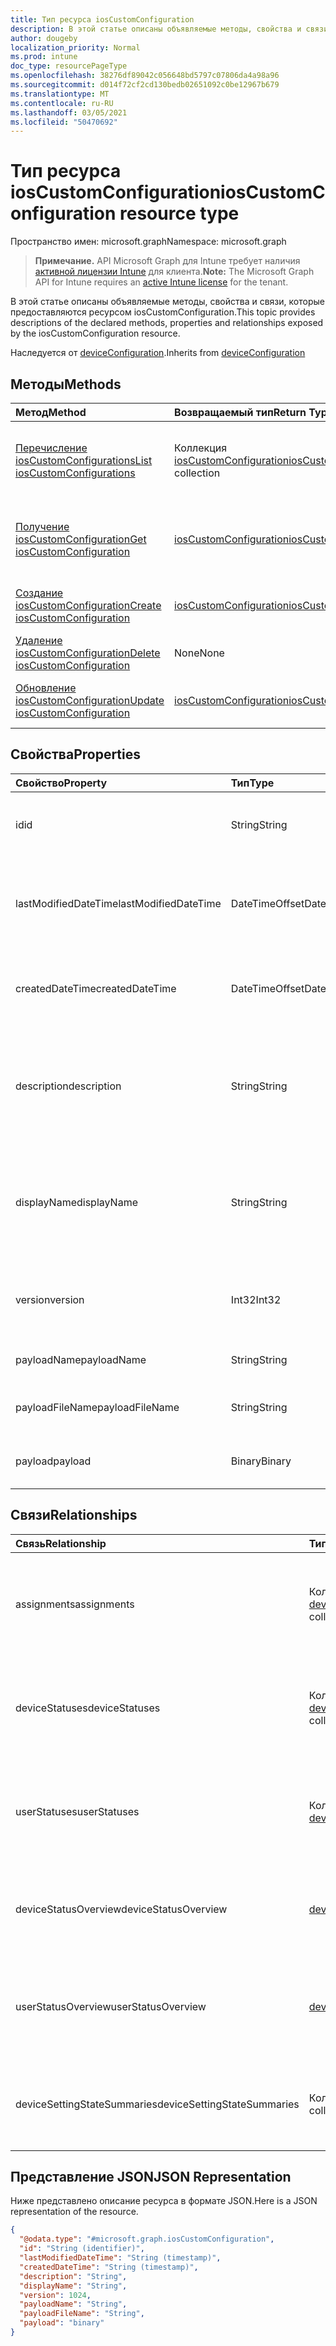 ```yaml
---
title: Тип ресурса iosCustomConfiguration
description: В этой статье описаны объявляемые методы, свойства и связи, которые предоставляются ресурсом iosCustomConfiguration.
author: dougeby
localization_priority: Normal
ms.prod: intune
doc_type: resourcePageType
ms.openlocfilehash: 38276df89042c056648bd5797c07806da4a98a96
ms.sourcegitcommit: d014f72cf2cd130bedb02651092c0be12967b679
ms.translationtype: MT
ms.contentlocale: ru-RU
ms.lasthandoff: 03/05/2021
ms.locfileid: "50470692"
---
```

# <a name="ioscustomconfiguration-resource-type"></a><span data-ttu-id="5b5ec-103">Тип ресурса iosCustomConfiguration</span><span class="sxs-lookup"><span data-stu-id="5b5ec-103">iosCustomConfiguration resource type</span></span>

<span data-ttu-id="5b5ec-104">Пространство имен: microsoft.graph</span><span class="sxs-lookup"><span data-stu-id="5b5ec-104">Namespace: microsoft.graph</span></span>

> <span data-ttu-id="5b5ec-105">**Примечание.** API Microsoft Graph для Intune требует наличия [активной лицензии Intune](https://go.microsoft.com/fwlink/?linkid=839381) для клиента.</span><span class="sxs-lookup"><span data-stu-id="5b5ec-105">**Note:** The Microsoft Graph API for Intune requires an [active Intune license](https://go.microsoft.com/fwlink/?linkid=839381) for the tenant.</span></span>

<span data-ttu-id="5b5ec-106">В этой статье описаны объявляемые методы, свойства и связи, которые предоставляются ресурсом iosCustomConfiguration.</span><span class="sxs-lookup"><span data-stu-id="5b5ec-106">This topic provides descriptions of the declared methods, properties and relationships exposed by the iosCustomConfiguration resource.</span></span>


<span data-ttu-id="5b5ec-107">Наследуется от [deviceConfiguration](../resources/intune-deviceconfig-deviceconfiguration.md).</span><span class="sxs-lookup"><span data-stu-id="5b5ec-107">Inherits from [deviceConfiguration](../resources/intune-deviceconfig-deviceconfiguration.md)</span></span>

## <a name="methods"></a><span data-ttu-id="5b5ec-108">Методы</span><span class="sxs-lookup"><span data-stu-id="5b5ec-108">Methods</span></span>
|<span data-ttu-id="5b5ec-109">Метод</span><span class="sxs-lookup"><span data-stu-id="5b5ec-109">Method</span></span>|<span data-ttu-id="5b5ec-110">Возвращаемый тип</span><span class="sxs-lookup"><span data-stu-id="5b5ec-110">Return Type</span></span>|<span data-ttu-id="5b5ec-111">Описание</span><span class="sxs-lookup"><span data-stu-id="5b5ec-111">Description</span></span>|
|:---|:---|:---|
|[<span data-ttu-id="5b5ec-112">Перечисление iosCustomConfigurations</span><span class="sxs-lookup"><span data-stu-id="5b5ec-112">List iosCustomConfigurations</span></span>](../api/intune-deviceconfig-ioscustomconfiguration-list.md)|<span data-ttu-id="5b5ec-113">Коллекция [iosCustomConfiguration](../resources/intune-deviceconfig-ioscustomconfiguration.md)</span><span class="sxs-lookup"><span data-stu-id="5b5ec-113">[iosCustomConfiguration](../resources/intune-deviceconfig-ioscustomconfiguration.md) collection</span></span>|<span data-ttu-id="5b5ec-114">Список свойств и связей объектов [iosCustomConfiguration](../resources/intune-deviceconfig-ioscustomconfiguration.md).</span><span class="sxs-lookup"><span data-stu-id="5b5ec-114">List properties and relationships of the [iosCustomConfiguration](../resources/intune-deviceconfig-ioscustomconfiguration.md) objects.</span></span>|
|[<span data-ttu-id="5b5ec-115">Получение iosCustomConfiguration</span><span class="sxs-lookup"><span data-stu-id="5b5ec-115">Get iosCustomConfiguration</span></span>](../api/intune-deviceconfig-ioscustomconfiguration-get.md)|[<span data-ttu-id="5b5ec-116">iosCustomConfiguration</span><span class="sxs-lookup"><span data-stu-id="5b5ec-116">iosCustomConfiguration</span></span>](../resources/intune-deviceconfig-ioscustomconfiguration.md)|<span data-ttu-id="5b5ec-117">Считывание свойств и связей объекта [iosCustomConfiguration](../resources/intune-deviceconfig-ioscustomconfiguration.md).</span><span class="sxs-lookup"><span data-stu-id="5b5ec-117">Read properties and relationships of the [iosCustomConfiguration](../resources/intune-deviceconfig-ioscustomconfiguration.md) object.</span></span>|
|[<span data-ttu-id="5b5ec-118">Создание iosCustomConfiguration</span><span class="sxs-lookup"><span data-stu-id="5b5ec-118">Create iosCustomConfiguration</span></span>](../api/intune-deviceconfig-ioscustomconfiguration-create.md)|[<span data-ttu-id="5b5ec-119">iosCustomConfiguration</span><span class="sxs-lookup"><span data-stu-id="5b5ec-119">iosCustomConfiguration</span></span>](../resources/intune-deviceconfig-ioscustomconfiguration.md)|<span data-ttu-id="5b5ec-120">Создание объекта [iosCustomConfiguration](../resources/intune-deviceconfig-ioscustomconfiguration.md).</span><span class="sxs-lookup"><span data-stu-id="5b5ec-120">Create a new [iosCustomConfiguration](../resources/intune-deviceconfig-ioscustomconfiguration.md) object.</span></span>|
|[<span data-ttu-id="5b5ec-121">Удаление iosCustomConfiguration</span><span class="sxs-lookup"><span data-stu-id="5b5ec-121">Delete iosCustomConfiguration</span></span>](../api/intune-deviceconfig-ioscustomconfiguration-delete.md)|<span data-ttu-id="5b5ec-122">None</span><span class="sxs-lookup"><span data-stu-id="5b5ec-122">None</span></span>|<span data-ttu-id="5b5ec-123">Удаление экземпляра [iosCustomConfiguration](../resources/intune-deviceconfig-ioscustomconfiguration.md).</span><span class="sxs-lookup"><span data-stu-id="5b5ec-123">Deletes a [iosCustomConfiguration](../resources/intune-deviceconfig-ioscustomconfiguration.md).</span></span>|
|[<span data-ttu-id="5b5ec-124">Обновление iosCustomConfiguration</span><span class="sxs-lookup"><span data-stu-id="5b5ec-124">Update iosCustomConfiguration</span></span>](../api/intune-deviceconfig-ioscustomconfiguration-update.md)|[<span data-ttu-id="5b5ec-125">iosCustomConfiguration</span><span class="sxs-lookup"><span data-stu-id="5b5ec-125">iosCustomConfiguration</span></span>](../resources/intune-deviceconfig-ioscustomconfiguration.md)|<span data-ttu-id="5b5ec-126">Обновление свойств объекта [iosCustomConfiguration](../resources/intune-deviceconfig-ioscustomconfiguration.md).</span><span class="sxs-lookup"><span data-stu-id="5b5ec-126">Update the properties of a [iosCustomConfiguration](../resources/intune-deviceconfig-ioscustomconfiguration.md) object.</span></span>|

## <a name="properties"></a><span data-ttu-id="5b5ec-127">Свойства</span><span class="sxs-lookup"><span data-stu-id="5b5ec-127">Properties</span></span>
|<span data-ttu-id="5b5ec-128">Свойство</span><span class="sxs-lookup"><span data-stu-id="5b5ec-128">Property</span></span>|<span data-ttu-id="5b5ec-129">Тип</span><span class="sxs-lookup"><span data-stu-id="5b5ec-129">Type</span></span>|<span data-ttu-id="5b5ec-130">Описание</span><span class="sxs-lookup"><span data-stu-id="5b5ec-130">Description</span></span>|
|:---|:---|:---|
|<span data-ttu-id="5b5ec-131">id</span><span class="sxs-lookup"><span data-stu-id="5b5ec-131">id</span></span>|<span data-ttu-id="5b5ec-132">String</span><span class="sxs-lookup"><span data-stu-id="5b5ec-132">String</span></span>|<span data-ttu-id="5b5ec-133">Ключ объекта.</span><span class="sxs-lookup"><span data-stu-id="5b5ec-133">Key of the entity.</span></span> <span data-ttu-id="5b5ec-134">Наследуется от объекта [deviceConfiguration](../resources/intune-deviceconfig-deviceconfiguration.md).</span><span class="sxs-lookup"><span data-stu-id="5b5ec-134">Inherited from [deviceConfiguration](../resources/intune-deviceconfig-deviceconfiguration.md)</span></span>|
|<span data-ttu-id="5b5ec-135">lastModifiedDateTime</span><span class="sxs-lookup"><span data-stu-id="5b5ec-135">lastModifiedDateTime</span></span>|<span data-ttu-id="5b5ec-136">DateTimeOffset</span><span class="sxs-lookup"><span data-stu-id="5b5ec-136">DateTimeOffset</span></span>|<span data-ttu-id="5b5ec-137">Дата и время последнего изменения объекта.</span><span class="sxs-lookup"><span data-stu-id="5b5ec-137">DateTime the object was last modified.</span></span> <span data-ttu-id="5b5ec-138">Наследуется от объекта [deviceConfiguration](../resources/intune-deviceconfig-deviceconfiguration.md).</span><span class="sxs-lookup"><span data-stu-id="5b5ec-138">Inherited from [deviceConfiguration](../resources/intune-deviceconfig-deviceconfiguration.md)</span></span>|
|<span data-ttu-id="5b5ec-139">createdDateTime</span><span class="sxs-lookup"><span data-stu-id="5b5ec-139">createdDateTime</span></span>|<span data-ttu-id="5b5ec-140">DateTimeOffset</span><span class="sxs-lookup"><span data-stu-id="5b5ec-140">DateTimeOffset</span></span>|<span data-ttu-id="5b5ec-141">Дата и время создания объекта.</span><span class="sxs-lookup"><span data-stu-id="5b5ec-141">DateTime the object was created.</span></span> <span data-ttu-id="5b5ec-142">Наследуется от объекта [deviceConfiguration](../resources/intune-deviceconfig-deviceconfiguration.md).</span><span class="sxs-lookup"><span data-stu-id="5b5ec-142">Inherited from [deviceConfiguration](../resources/intune-deviceconfig-deviceconfiguration.md)</span></span>|
|<span data-ttu-id="5b5ec-143">description</span><span class="sxs-lookup"><span data-stu-id="5b5ec-143">description</span></span>|<span data-ttu-id="5b5ec-144">String</span><span class="sxs-lookup"><span data-stu-id="5b5ec-144">String</span></span>|<span data-ttu-id="5b5ec-145">Указанное администратором описание конфигурации устройства.</span><span class="sxs-lookup"><span data-stu-id="5b5ec-145">Admin provided description of the Device Configuration.</span></span> <span data-ttu-id="5b5ec-146">Наследуется от объекта [deviceConfiguration](../resources/intune-deviceconfig-deviceconfiguration.md).</span><span class="sxs-lookup"><span data-stu-id="5b5ec-146">Inherited from [deviceConfiguration](../resources/intune-deviceconfig-deviceconfiguration.md)</span></span>|
|<span data-ttu-id="5b5ec-147">displayName</span><span class="sxs-lookup"><span data-stu-id="5b5ec-147">displayName</span></span>|<span data-ttu-id="5b5ec-148">String</span><span class="sxs-lookup"><span data-stu-id="5b5ec-148">String</span></span>|<span data-ttu-id="5b5ec-149">Указанное администратором имя конфигурации устройства.</span><span class="sxs-lookup"><span data-stu-id="5b5ec-149">Admin provided name of the device configuration.</span></span> <span data-ttu-id="5b5ec-150">Наследуется от объекта [deviceConfiguration](../resources/intune-deviceconfig-deviceconfiguration.md).</span><span class="sxs-lookup"><span data-stu-id="5b5ec-150">Inherited from [deviceConfiguration](../resources/intune-deviceconfig-deviceconfiguration.md)</span></span>|
|<span data-ttu-id="5b5ec-151">version</span><span class="sxs-lookup"><span data-stu-id="5b5ec-151">version</span></span>|<span data-ttu-id="5b5ec-152">Int32</span><span class="sxs-lookup"><span data-stu-id="5b5ec-152">Int32</span></span>|<span data-ttu-id="5b5ec-153">Версия конфигурации устройства.</span><span class="sxs-lookup"><span data-stu-id="5b5ec-153">Version of the device configuration.</span></span> <span data-ttu-id="5b5ec-154">Наследуется от объекта [deviceConfiguration](../resources/intune-deviceconfig-deviceconfiguration.md).</span><span class="sxs-lookup"><span data-stu-id="5b5ec-154">Inherited from [deviceConfiguration](../resources/intune-deviceconfig-deviceconfiguration.md)</span></span>|
|<span data-ttu-id="5b5ec-155">payloadName</span><span class="sxs-lookup"><span data-stu-id="5b5ec-155">payloadName</span></span>|<span data-ttu-id="5b5ec-156">String</span><span class="sxs-lookup"><span data-stu-id="5b5ec-156">String</span></span>|<span data-ttu-id="5b5ec-157">Имя, которое видит пользователь.</span><span class="sxs-lookup"><span data-stu-id="5b5ec-157">Name that is displayed to the user.</span></span>|
|<span data-ttu-id="5b5ec-158">payloadFileName</span><span class="sxs-lookup"><span data-stu-id="5b5ec-158">payloadFileName</span></span>|<span data-ttu-id="5b5ec-159">String</span><span class="sxs-lookup"><span data-stu-id="5b5ec-159">String</span></span>|<span data-ttu-id="5b5ec-160">Имя файла полезной нагрузки (\*.mobileconfig \| \*.xml).</span><span class="sxs-lookup"><span data-stu-id="5b5ec-160">Payload file name (\*.mobileconfig \| \*.xml).</span></span>|
|<span data-ttu-id="5b5ec-161">payload</span><span class="sxs-lookup"><span data-stu-id="5b5ec-161">payload</span></span>|<span data-ttu-id="5b5ec-162">Binary</span><span class="sxs-lookup"><span data-stu-id="5b5ec-162">Binary</span></span>|<span data-ttu-id="5b5ec-163">Полезные данные</span><span class="sxs-lookup"><span data-stu-id="5b5ec-163">Payload.</span></span> <span data-ttu-id="5b5ec-164">(массив байтов в кодировке UTF8).</span><span class="sxs-lookup"><span data-stu-id="5b5ec-164">(UTF8 encoded byte array)</span></span>|

## <a name="relationships"></a><span data-ttu-id="5b5ec-165">Связи</span><span class="sxs-lookup"><span data-stu-id="5b5ec-165">Relationships</span></span>
|<span data-ttu-id="5b5ec-166">Связь</span><span class="sxs-lookup"><span data-stu-id="5b5ec-166">Relationship</span></span>|<span data-ttu-id="5b5ec-167">Тип</span><span class="sxs-lookup"><span data-stu-id="5b5ec-167">Type</span></span>|<span data-ttu-id="5b5ec-168">Описание</span><span class="sxs-lookup"><span data-stu-id="5b5ec-168">Description</span></span>|
|:---|:---|:---|
|<span data-ttu-id="5b5ec-169">assignments</span><span class="sxs-lookup"><span data-stu-id="5b5ec-169">assignments</span></span>|<span data-ttu-id="5b5ec-170">Коллекция [deviceConfigurationAssignment](../resources/intune-deviceconfig-deviceconfigurationassignment.md)</span><span class="sxs-lookup"><span data-stu-id="5b5ec-170">[deviceConfigurationAssignment](../resources/intune-deviceconfig-deviceconfigurationassignment.md) collection</span></span>|<span data-ttu-id="5b5ec-171">Список назначений для профиля конфигурации устройства.</span><span class="sxs-lookup"><span data-stu-id="5b5ec-171">The list of assignments for the device configuration profile.</span></span> <span data-ttu-id="5b5ec-172">Наследуется от объекта [deviceConfiguration](../resources/intune-deviceconfig-deviceconfiguration.md).</span><span class="sxs-lookup"><span data-stu-id="5b5ec-172">Inherited from [deviceConfiguration](../resources/intune-deviceconfig-deviceconfiguration.md)</span></span>|
|<span data-ttu-id="5b5ec-173">deviceStatuses</span><span class="sxs-lookup"><span data-stu-id="5b5ec-173">deviceStatuses</span></span>|<span data-ttu-id="5b5ec-174">Коллекция [deviceConfigurationDeviceStatus](../resources/intune-deviceconfig-deviceconfigurationdevicestatus.md)</span><span class="sxs-lookup"><span data-stu-id="5b5ec-174">[deviceConfigurationDeviceStatus](../resources/intune-deviceconfig-deviceconfigurationdevicestatus.md) collection</span></span>|<span data-ttu-id="5b5ec-175">Состояние установки конфигурации для каждого устройства.</span><span class="sxs-lookup"><span data-stu-id="5b5ec-175">Device configuration installation status by device.</span></span> <span data-ttu-id="5b5ec-176">Наследуется от объекта [deviceConfiguration](../resources/intune-deviceconfig-deviceconfiguration.md).</span><span class="sxs-lookup"><span data-stu-id="5b5ec-176">Inherited from [deviceConfiguration](../resources/intune-deviceconfig-deviceconfiguration.md)</span></span>|
|<span data-ttu-id="5b5ec-177">userStatuses</span><span class="sxs-lookup"><span data-stu-id="5b5ec-177">userStatuses</span></span>|<span data-ttu-id="5b5ec-178">Коллекция [deviceConfigurationUserStatus](../resources/intune-deviceconfig-deviceconfigurationuserstatus.md)</span><span class="sxs-lookup"><span data-stu-id="5b5ec-178">[deviceConfigurationUserStatus](../resources/intune-deviceconfig-deviceconfigurationuserstatus.md) collection</span></span>|<span data-ttu-id="5b5ec-179">Состояние установки конфигурации устройства пользователем.</span><span class="sxs-lookup"><span data-stu-id="5b5ec-179">Device configuration installation status by user.</span></span> <span data-ttu-id="5b5ec-180">Наследуется от объекта [deviceConfiguration](../resources/intune-deviceconfig-deviceconfiguration.md).</span><span class="sxs-lookup"><span data-stu-id="5b5ec-180">Inherited from [deviceConfiguration](../resources/intune-deviceconfig-deviceconfiguration.md)</span></span>|
|<span data-ttu-id="5b5ec-181">deviceStatusOverview</span><span class="sxs-lookup"><span data-stu-id="5b5ec-181">deviceStatusOverview</span></span>|[<span data-ttu-id="5b5ec-182">deviceConfigurationDeviceOverview</span><span class="sxs-lookup"><span data-stu-id="5b5ec-182">deviceConfigurationDeviceOverview</span></span>](../resources/intune-deviceconfig-deviceconfigurationdeviceoverview.md)|<span data-ttu-id="5b5ec-183">Обзор состояния конфигурации устройств. Наследуется от [deviceConfiguration](../resources/intune-deviceconfig-deviceconfiguration.md).</span><span class="sxs-lookup"><span data-stu-id="5b5ec-183">Device Configuration devices status overview Inherited from [deviceConfiguration](../resources/intune-deviceconfig-deviceconfiguration.md)</span></span>|
|<span data-ttu-id="5b5ec-184">userStatusOverview</span><span class="sxs-lookup"><span data-stu-id="5b5ec-184">userStatusOverview</span></span>|[<span data-ttu-id="5b5ec-185">deviceConfigurationUserOverview</span><span class="sxs-lookup"><span data-stu-id="5b5ec-185">deviceConfigurationUserOverview</span></span>](../resources/intune-deviceconfig-deviceconfigurationuseroverview.md)|<span data-ttu-id="5b5ec-186">Обзор состояния конфигурации устройств для пользователей. Наследуется от [deviceConfiguration](../resources/intune-deviceconfig-deviceconfiguration.md).</span><span class="sxs-lookup"><span data-stu-id="5b5ec-186">Device Configuration users status overview Inherited from [deviceConfiguration](../resources/intune-deviceconfig-deviceconfiguration.md)</span></span>|
|<span data-ttu-id="5b5ec-187">deviceSettingStateSummaries</span><span class="sxs-lookup"><span data-stu-id="5b5ec-187">deviceSettingStateSummaries</span></span>|<span data-ttu-id="5b5ec-188">Коллекция [settingStateDeviceSummary](../resources/intune-deviceconfig-settingstatedevicesummary.md)</span><span class="sxs-lookup"><span data-stu-id="5b5ec-188">[settingStateDeviceSummary](../resources/intune-deviceconfig-settingstatedevicesummary.md) collection</span></span>|<span data-ttu-id="5b5ec-189">Сводка данных о состоянии настройки конфигурации устройств. Наследуется от [deviceConfiguration](../resources/intune-deviceconfig-deviceconfiguration.md).</span><span class="sxs-lookup"><span data-stu-id="5b5ec-189">Device Configuration Setting State Device Summary Inherited from [deviceConfiguration](../resources/intune-deviceconfig-deviceconfiguration.md)</span></span>|

## <a name="json-representation"></a><span data-ttu-id="5b5ec-190">Представление JSON</span><span class="sxs-lookup"><span data-stu-id="5b5ec-190">JSON Representation</span></span>
<span data-ttu-id="5b5ec-191">Ниже представлено описание ресурса в формате JSON.</span><span class="sxs-lookup"><span data-stu-id="5b5ec-191">Here is a JSON representation of the resource.</span></span>
<!-- {
  "blockType": "resource",
  "keyProperty": "id",
  "@odata.type": "microsoft.graph.iosCustomConfiguration"
}
-->
``` json
{
  "@odata.type": "#microsoft.graph.iosCustomConfiguration",
  "id": "String (identifier)",
  "lastModifiedDateTime": "String (timestamp)",
  "createdDateTime": "String (timestamp)",
  "description": "String",
  "displayName": "String",
  "version": 1024,
  "payloadName": "String",
  "payloadFileName": "String",
  "payload": "binary"
}
```









